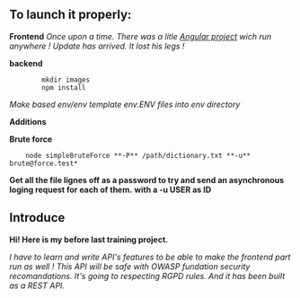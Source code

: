 ## To launch it properly:

__Frontend__
*Once upon a time. There was a litle [Angular project](https://github.com/OpenClassrooms-Student-Center/dwj-projet6.git) wich run anywhere !
Update has arrived. It lost his legs !*

__backend__
```backend>
		mkdir images
		npm install
```
*Make based env/env template env.ENV files into env directory*

__Additions__

**Brute force**
```>
	node simpleBruteForce **-P** /path/dictionary.txt **-u** brute@force.test*
```
**Get all the file lignes off as a password to try and send an asynchronous loging request for each of them.**
**with a -u USER as ID**
	

## Introduce

__Hi! Here is my before last training project.__

*I have to learn and write API's features to be able to make the frontend part run as well ! 
This API will be safe with OWASP fundation security recomandations.
It's going to respecting RGPD rules.
And it has been built as a REST API.*
